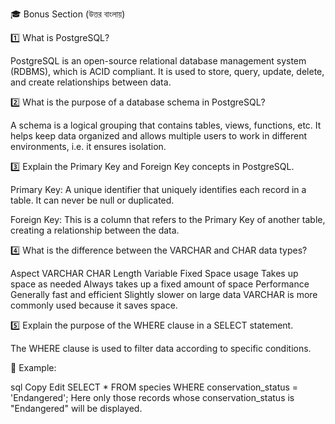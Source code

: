 🎓 Bonus Section (উত্তর বাংলায়)

1️⃣ What is PostgreSQL?

PostgreSQL is an open-source relational database management system (RDBMS), which is ACID compliant. It is used to store, query, update, delete, and create relationships between data.

2️⃣ What is the purpose of a database schema in PostgreSQL?

A schema is a logical grouping that contains tables, views, functions, etc. It helps keep data organized and allows multiple users to work in different environments, i.e. it ensures isolation.

3️⃣ Explain the Primary Key and Foreign Key concepts in PostgreSQL.


Primary Key: A unique identifier that uniquely identifies each record in a table. It can never be null or duplicated.

Foreign Key: This is a column that refers to the Primary Key of another table, creating a relationship between the data.

4️⃣ What is the difference between the VARCHAR and CHAR data types?

Aspect VARCHAR CHAR
Length Variable Fixed
Space usage Takes up space as needed Always takes up a fixed amount of space
Performance Generally fast and efficient Slightly slower on large data
VARCHAR is more commonly used because it saves space.

5️⃣ Explain the purpose of the WHERE clause in a SELECT statement.

The WHERE clause is used to filter data according to specific conditions.

📌 Example:

sql
Copy
Edit
SELECT * FROM species
WHERE conservation_status = 'Endangered';
Here only those records whose conservation_status is "Endangered" will be displayed.
